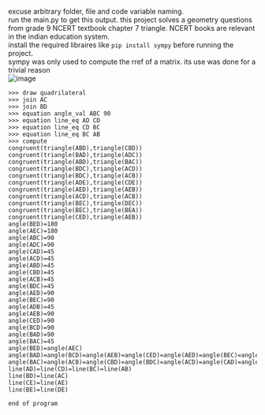excuse arbitrary folder, file and code variable naming. <br>
run the main.py to get this output. this project solves a geometry questions from grade 9 NCERT textbook chapter 7 triangle. NCERT books are relevant in the indian education system. <br>
install the required libraires like ``pip install sympy`` before running the project. <br>
sympy was only used to compute the rref of a matrix. its use was done for a trivial reason <br>
![image](https://github.com/user-attachments/assets/2d33fcff-9a10-4c2d-ab31-f45abc1011f9) <br>
```
>>> draw quadrilateral
>>> join AC
>>> join BD
>>> equation angle_val ABC 90
>>> equation line_eq AD CD
>>> equation line_eq CD BC
>>> equation line_eq BC AB
>>> compute
congruent(triangle(ABD),triangle(CBD))
congruent(triangle(BAD),triangle(ADC))
congruent(triangle(ABD),triangle(BAC))
congruent(triangle(BDC),triangle(ACD))
congruent(triangle(BDC),triangle(ACB))
congruent(triangle(ADE),triangle(CDE))
congruent(triangle(AED),triangle(AEB))
congruent(triangle(ACD),triangle(ACB))
congruent(triangle(BEC),triangle(DEC))
congruent(triangle(BEC),triangle(BEA))
congruent(triangle(CED),triangle(AEB))
angle(BED)=180
angle(AEC)=180
angle(ABC)=90
angle(ADC)=90
angle(CAD)=45
angle(ACD)=45
angle(ABD)=45
angle(CBD)=45
angle(ACB)=45
angle(BDC)=45
angle(AED)=90
angle(BEC)=90
angle(ADB)=45
angle(AEB)=90
angle(CED)=90
angle(BCD)=90
angle(BAD)=90
angle(BAC)=45
angle(BED)=angle(AEC)
angle(BAD)=angle(BCD)=angle(AEB)=angle(CED)=angle(AED)=angle(BEC)=angle(ADC)=angle(ABC)
angle(BAC)=angle(ACB)=angle(CBD)=angle(BDC)=angle(ACD)=angle(CAD)=angle(ADB)=angle(ABD)
line(AD)=line(CD)=line(BC)=line(AB)
line(BD)=line(AC)
line(CE)=line(AE)
line(BE)=line(DE)

end of program
```
